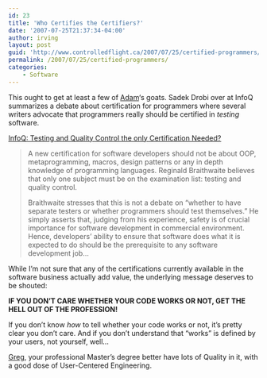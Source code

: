 ```yaml
---
id: 23
title: 'Who Certifies the Certifiers?'
date: '2007-07-25T21:37:34-04:00'
author: irving
layout: post
guid: 'http://www.controlledflight.ca/2007/07/25/certified-programmers/'
permalink: /2007/07/25/certified-programmers/
categories:
    - Software
---
```


This ought to get at least a few of [Adam](http://www.goucher.ca/blog/?p=243)‘s goats. Sadek Drobi over at InfoQ summarizes a debate about certification for programmers where several writers advocate that programmers really should be certified in *testing* software.

[InfoQ: Testing and Quality Control the only Certification Needed?](http://www.infoq.com/news/2007/07/certification-testing-Braithwait)

> A new certification for software developers should not be about OOP, metaprogramming, macros, design patterns or any in depth knowledge of programming languages. Reginald Braithwaite believes that only one subject must be on the examination list: testing and quality control.
> 
> Braithwaite stresses that this is not a debate on “whether to have separate testers or whether programmers should test themselves.” He simply asserts that, judging from his experience, safety is of crucial importance for software development in commercial environment. Hence, developers’ ability to ensure that software does what it is expected to do should be the prerequisite to any software development job…

While I’m not sure that any of the certifications currently available in the software business actually add value, the underlying message deserves to be shouted:

**IF YOU DON’T CARE WHETHER YOUR CODE WORKS OR NOT, GET THE HELL OUT OF THE PROFESSION!**

If you don’t know *how* to tell whether your code works or not, it’s pretty clear you don’t care. And if you don’t understand that “works” is defined by your users, not yourself, well…

[Greg](http://www.cs.toronto.edu/~gvwilson/), your professional Master’s degree better have lots of Quality in it, with a good dose of User-Centered Engineering.